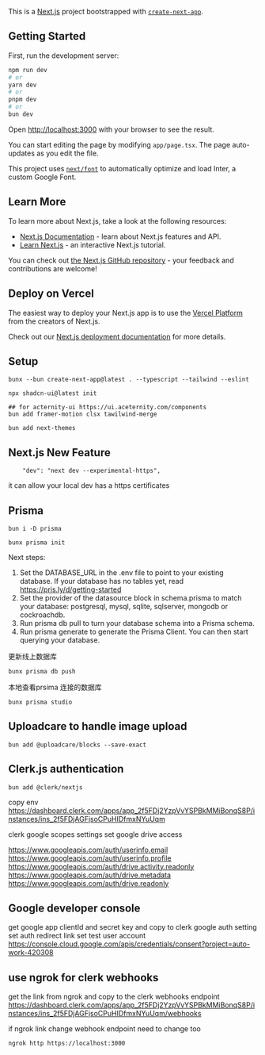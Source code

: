 This is a [Next.js](https://nextjs.org/) project bootstrapped with [`create-next-app`](https://github.com/vercel/next.js/tree/canary/packages/create-next-app).

## Getting Started

First, run the development server:

```bash
npm run dev
# or
yarn dev
# or
pnpm dev
# or
bun dev
```

Open [http://localhost:3000](http://localhost:3000) with your browser to see the result.

You can start editing the page by modifying `app/page.tsx`. The page auto-updates as you edit the file.

This project uses [`next/font`](https://nextjs.org/docs/basic-features/font-optimization) to automatically optimize and load Inter, a custom Google Font.

## Learn More

To learn more about Next.js, take a look at the following resources:

- [Next.js Documentation](https://nextjs.org/docs) - learn about Next.js features and API.
- [Learn Next.js](https://nextjs.org/learn) - an interactive Next.js tutorial.

You can check out [the Next.js GitHub repository](https://github.com/vercel/next.js/) - your feedback and contributions are welcome!

## Deploy on Vercel

The easiest way to deploy your Next.js app is to use the [Vercel Platform](https://vercel.com/new?utm_medium=default-template&filter=next.js&utm_source=create-next-app&utm_campaign=create-next-app-readme) from the creators of Next.js.

Check out our [Next.js deployment documentation](https://nextjs.org/docs/deployment) for more details.

## Setup
```
bunx --bun create-next-app@latest . --typescript --tailwind --eslint

npx shadcn-ui@latest init

## for acternity-ui https://ui.aceternity.com/components
bun add framer-motion clsx tawilwind-merge 

bun add next-themes

```

## Next.js New Feature
```
    "dev": "next dev --experimental-https",

```
it can allow your local dev has a https certificates

## Prisma
```
bun i -D prisma

bunx prisma init
```
Next steps:
1. Set the DATABASE_URL in the .env file to point to your existing database. If your database has no tables yet, read https://pris.ly/d/getting-started
2. Set the provider of the datasource block in schema.prisma to match your database: postgresql, mysql, sqlite, sqlserver, mongodb or cockroachdb.
3. Run prisma db pull to turn your database schema into a Prisma schema.
4. Run prisma generate to generate the Prisma Client. You can then start querying your database.

更新线上数据库
```
bunx prisma db push
```

本地查看prsima 连接的数据库
```
bunx prisma studio
```
## Uploadcare to handle image upload
```
bun add @uploadcare/blocks --save-exact
```

## Clerk.js authentication
```
bun add @clerk/nextjs

```
copy env
https://dashboard.clerk.com/apps/app_2f5FDj2YzpVvYSPBkMMiBonqS8P/instances/ins_2f5FDjAGFjsoCPuHIDfmxNYuUqm

 clerk google scopes settings
 set google drive access

https://www.googleapis.com/auth/userinfo.email
https://www.googleapis.com/auth/userinfo.profile
https://www.googleapis.com/auth/drive.activity.readonly
https://www.googleapis.com/auth/drive.metadata
https://www.googleapis.com/auth/drive.readonly

## Google developer console
get google app clientId and secret key and copy to clerk google auth setting
set auth redirect link 
set test user account
https://console.cloud.google.com/apis/credentials/consent?project=auto-work-420308


## use ngrok for clerk webhooks
get the link from ngrok and copy to the clerk webhooks endpoint
https://dashboard.clerk.com/apps/app_2f5FDj2YzpVvYSPBkMMiBonqS8P/instances/ins_2f5FDjAGFjsoCPuHIDfmxNYuUqm/webhooks

if ngrok link change webhook endpoint need to change too
```
ngrok http https://localhost:3000
```
